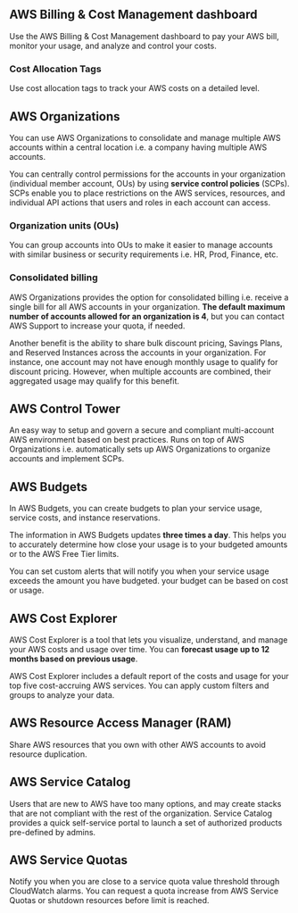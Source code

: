 ## AWS Billing & Cost Management dashboard

Use the AWS Billing & Cost Management dashboard to pay your AWS bill, monitor your usage, and analyze and control your costs.

### Cost Allocation Tags

Use cost allocation tags to track your AWS costs on a detailed level.

## AWS Organizations

You can use AWS Organizations to consolidate and manage multiple AWS accounts within a central location i.e. a company having multiple AWS accounts.

You can centrally control permissions for the accounts in your organization (individual member account, OUs) by using **service control policies** (SCPs). SCPs enable you to place restrictions on the AWS services, resources, and individual API actions that users and roles in each account can access.

### Organization units (OUs)

You can group accounts into OUs to make it easier to manage accounts with similar business or security requirements i.e. HR, Prod, Finance, etc.

### Consolidated billing

AWS Organizations provides the option for consolidated billing i.e. receive a single bill for all AWS accounts in your organization. **The default maximum number of accounts allowed for an organization is 4**, but you can contact AWS Support to increase your quota, if needed.

Another benefit is the ability to share bulk discount pricing, Savings Plans, and Reserved Instances across the accounts in your organization. For instance, one account may not have enough monthly usage to qualify for discount pricing. However, when multiple accounts are combined, their aggregated usage may qualify for this benefit.

## AWS Control Tower

An easy way to setup and govern a secure and compliant multi-account AWS environment based on best practices. Runs on top of AWS Organizations i.e. automatically sets up AWS Organizations to organize accounts and implement SCPs.

## AWS Budgets

In AWS Budgets, you can create budgets to plan your service usage, service costs, and instance reservations.

The information in AWS Budgets updates **three times a day**. This helps you to accurately determine how close your usage is to your budgeted amounts or to the AWS Free Tier limits.

You can set custom alerts that will notify you when your service usage exceeds the amount you have budgeted. your budget can be based on cost or usage.

## AWS Cost Explorer

AWS Cost Explorer is a tool that lets you visualize, understand, and manage your AWS costs and usage over time. You can **forecast usage up to 12 months based on previous usage**.

AWS Cost Explorer includes a default report of the costs and usage for your top five cost-accruing AWS services. You can apply custom filters and groups to analyze your data.

## AWS Resource Access Manager (RAM)

Share AWS resources that you own with other AWS accounts to avoid resource duplication.

## AWS Service Catalog

Users that are new to AWS have too many options, and may create stacks that are not compliant with the rest of the organization. Service Catalog provides a quick self-service portal to launch a set of authorized products pre-defined by admins.

## AWS Service Quotas

Notify you when you are close to a service quota value threshold through CloudWatch alarms. You can request a quota increase from AWS Service Quotas or shutdown resources before limit is reached.
